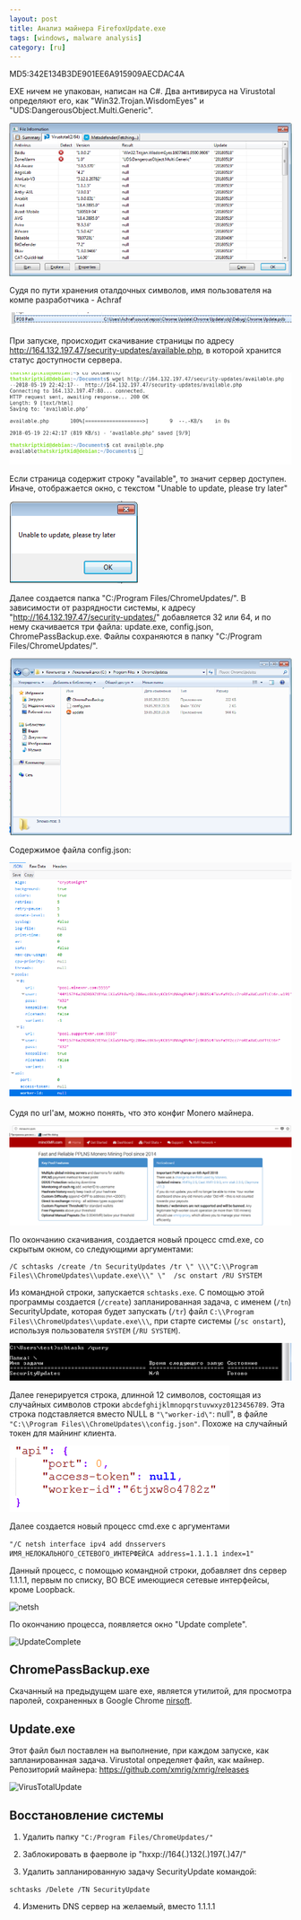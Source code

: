 ```yaml
---
layout: post
title: Анализ майнера FirefoxUpdate.exe
tags: [windows, malware analysis]
category: [ru]
---
```


MD5:342E134B3DE901EE6A915909AECDAC4A

EXE ничем не упакован, написан на C#. Два антивируса на Virustotal определяют его, как "Win32.Trojan.WisdomEyes" и "UDS:DangerousObject.Multi.Generic".

![Virustotal](/assets/images/ru//FirefoxUpdate/imgs/virustotal.png)

Судя по пути хранения оталдочных символов, имя пользователя на компе разработчика - Achraf

![pdb_path](/assets/images/ru//FirefoxUpdate/imgs/PDB_path.png)

  При запуске, происходит скачивание страницы по адресу http://164.132.197.47/security-updates/available.php, в которой хранится статус доступности сервера. 

![AvailableChecking](/assets/images/ru//FirefoxUpdate/imgs/screenshot-from-2018-05-19-22-.png)

Если страница содержит строку "available", то значит сервер доступен. Иначе, отображается окно, с текстом
"Unable to update, please try later"

![UnableToUpdate](/assets/images/ru//FirefoxUpdate/imgs/Unable_to_update.png)

Далее создается папка "C:/Program Files/ChromeUpdates/". В зависимости от разрядности системы, к адресу "http://164.132.197.47/security-updates/" добавляется 32 или 64, и по нему скачивается три файла: update.exe, config.json, ChromePassBackup.exe. Файлы сохраняются в папку "C:/Program Files/ChromeUpdates/".

![ChromeUpdateFolder](/assets/images/ru//FirefoxUpdate/imgs/ChromeUpdatesFolder.png)

Содержимое файла config.json:

![Config json](/assets/images/ru//FirefoxUpdate/imgs/Config-json.png)

Судя по url'ам, можно понять, что это конфиг Monero майнера.

![MoneroSite](/assets/images/ru//FirefoxUpdate/imgs/Monero_site.png)


По окончанию скачивания, создается новый процесс cmd.exe, со скрытым окном, со следующими аргументами:

```
/C schtasks /create /tn SecurityUpdates /tr \" \\\"C:\\Program Files\\ChromeUpdates\\update.exe\\\" \"  /sc onstart /RU SYSTEM
```

Из командной строки, запускается ```schtasks.exe```. С помощью этой программы создается (```/create```) запланированная задача, с именем (```/tn```) SecurityUpdate, которая будет запускать (```/tr```) файл ```C:\\Program Files\\ChromeUpdates\\update.exe\\\```, при старте системы (```/sc onstart```), используя пользователя ```SYSTEM``` (```/RU SYSTEM```).

![schtask](/assets/images/ru//FirefoxUpdate/imgs/schtasks.png)

Далее генерируется строка, длинной 12 символов, состоящая из случайных символов строки ```abcdefghijklmnopqrstuvwxyz0123456789```.
Эта строка подставляется вместо NULL в ```"\"worker-id\"```: null", в файле ```"C:\\Program Files\\ChromeUpdates\\config.json"```. Похоже на случайный токен для майнинг клиента.

![WorkerIdUrl](/assets/images/ru//FirefoxUpdate/imgs/Worker-id-url.png)

Далее создается новый процесс cmd.exe с аргументами 

```"/C netsh interface ipv4 add dnsservers ИМЯ_НЕЛОКАЛЬНОГО_СЕТЕВОГО_ИНТЕРФЕЙСА address=1.1.1.1 index=1"```

Данный процесс, с помощью командной строки, добавляет dns сервер 1.1.1.1, первым по списку, ВО ВСЕ имеющиеся сетевые интерфейсы, кроме Loopback. 

![netsh](/assets/images/ru//FirefoxUpdate/imgs/netsh_dns.png)

По окончанию процесса, появляется окно "Update complete".

![UpdateComplete](/assets/images/ru//FirefoxUpdate/imgs/Update_Complite.png)

## ChromePassBackup.exe

Скачанный на предыдущем шаге exe, является утилитой, для просмотра паролей, сохраненных в Google Chrome [nirsoft](https://www.nirsoft.net/utils/chromepass.html).

## Update.exe

Этот файл был поставлен на выполнение, при каждом запуске, как запланированная задача. Virustotal определяет файл, как майнер. Репозиторий майнера: https://github.com/xmrig/xmrig/releases

![VirusTotalUpdate](/assets/images/ru//FirefoxUpdate/imgs/Update_EXE_Virustotal.png)

## Восстановление системы

1) Удалить папку ```"C:/Program Files/ChromeUpdates/"```

2) Заблокировать в фаерволе ip "hxxp://164(.)132(.)197(.)47/"

3) Удалить запланированную задачу SecurityUpdate командой:

```schtasks /Delete /TN SecurityUpdate```

4) Изменить DNS сервер на желаемый, вместо 1.1.1.1

